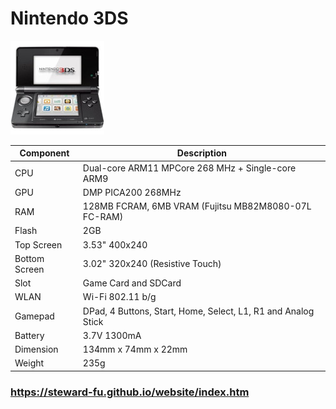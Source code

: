 # Nintendo 3DS
![Alt text](imgs/main.jpg)
  
|Component    |Description                                                  |
|-------------|-------------------------------------------------------------|
|CPU          |Dual-core ARM11 MPCore 268 MHz + Single-core ARM9            |
|GPU          |DMP PICA200 268MHz                                           |
|RAM          |128MB FCRAM, 6MB VRAM (Fujitsu MB82M8080-07L FC-RAM)         |
|Flash        |2GB                                                          |
|Top Screen   |3.53" 400x240                                                |
|Bottom Screen|3.02" 320x240 (Resistive Touch)                              |
|Slot         |Game Card and SDCard                                         |
|WLAN         |Wi-Fi 802.11 b/g                                             |
|Gamepad      |DPad, 4 Buttons, Start, Home, Select, L1, R1 and Analog Stick|
|Battery      |3.7V 1300mA                                                  |
|Dimension    |134mm x 74mm x 22mm                                          |
|Weight       |235g                                                         |

### https://steward-fu.github.io/website/index.htm

